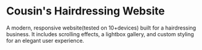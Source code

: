 # Cousin's Hairdressing Website

A modern, responsive website(tested on 10+devices) built for a hairdressing business. It includes scrolling effects, a lightbox gallery, and custom styling for an elegant user experience.

